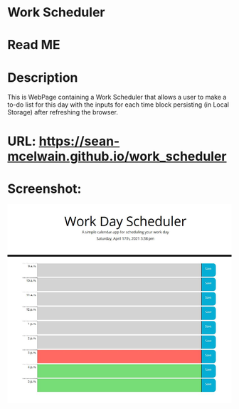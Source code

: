 # Work Scheduler
# Read ME
# Description

This is WebPage containing a Work Scheduler that allows a user to make a to-do list for this day with the inputs for each time block persisting (in Local Storage) after refreshing the browser. 

# URL: https://sean-mcelwain.github.io/work_scheduler

# Screenshot:

![Screenshot](https://github.com/sean-mcelwain/work_scheduler/blob/main/assets/screenshot.jpg)


